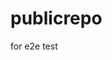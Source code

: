 # publicrepo
for e2e test
































































































































































































































































































































































































































































































































































































































































































































































































































































































































































































































































































































































































































































































































































































































































































































































































































































































































































































































